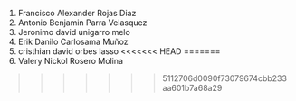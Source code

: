 1. Francisco Alexander Rojas Diaz
2. Antonio Benjamin Parra Velasquez
3. Jeronimo david  unigarro melo 
4. Erik Danilo Carlosama Muñoz
5. cristhian david orbes lasso
<<<<<<< HEAD
=======
6. Valery Nickol Rosero Molina
>>>>>>> 5112706d0090f73079674cbb233aa601b7a68a29
